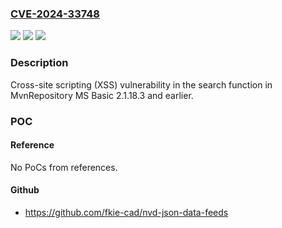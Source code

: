 ### [CVE-2024-33748](https://cve.mitre.org/cgi-bin/cvename.cgi?name=CVE-2024-33748)
![](https://img.shields.io/static/v1?label=Product&message=n%2Fa&color=blue)
![](https://img.shields.io/static/v1?label=Version&message=n%2Fa&color=blue)
![](https://img.shields.io/static/v1?label=Vulnerability&message=n%2Fa&color=brighgreen)

### Description

Cross-site scripting (XSS) vulnerability in the search function in MvnRepository MS Basic 2.1.18.3 and earlier.

### POC

#### Reference
No PoCs from references.

#### Github
- https://github.com/fkie-cad/nvd-json-data-feeds

